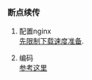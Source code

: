 ### 断点续传
1. 配置nginx   
   [先限制下载速度准备](../../../devops/nginx/Tips.md#限制下载速度).

2. 编码   
   [参考这里](ddxc.py)   
